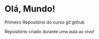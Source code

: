 # Olá, Mundo!
Primeiro Repositório do curso git github

Repositório criado durante uma aula ao vivo!
